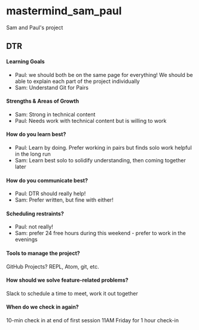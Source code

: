 # mastermind_sam_paul
Sam and Paul's project


## DTR
#### Learning Goals
- Paul: we should both be on the same page for everything! We should be able to
  explain each part of the project individually
- Sam: Understand Git for Pairs

#### Strengths & Areas of Growth
- Sam: Strong in technical content
- Paul: Needs work with technical content but is willing to work 

#### How do you learn best?
- Paul: Learn by doing. Prefer working in pairs but finds solo work helpful in the long run
- Sam: Learn best solo to solidify understanding, then coming together later

#### How do you communicate best?
- Paul: DTR should really help!
- Sam: Prefer written, but fine with either!

#### Scheduling restraints?
- Paul: not really!
- Sam: prefer 24 free hours during this weekend - prefer to work in the evenings

#### Tools to manage the project?
GitHub Projects? REPL, Atom, git, etc.

#### How should we solve feature-related problems?
Slack to schedule a time to meet, work it out together

#### When do we check in again?
10-min check in at end of first session
11AM Friday for 1 hour check-in
